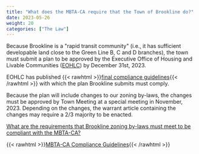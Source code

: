 ```yaml
---
title: "What does the MBTA-CA require that the Town of Brookline do?"
date: 2023-05-26
weight: 20
categories: ["The Law"]
---
```

Because Brookline is a "rapid transit community" (i.e., it has sufficient developable land close to the Green Line B, C and D branches), the town must submit a plan to be approved by the Executive Office of Housing and Livable Communities ([EOHLC](eohlc.md)) by December 31st, 2023.

EOHLC has published {{< rawhtml >}}<a href="https://www.mass.gov/info-details/multi-family-zoning-requirement-for-mbta-communities" target="_new">final compliance guidelines</a>{{< /rawhtml >}} with which the plan Brookline submits must comply.

Because the plan will include changes to our zoning by-laws, the changes must be approved by Town Meeting at a special meeting in November, 2023. Depending on the changes, the warrant article containing the changes may require a 2/3 majority to be enacted.

[What are the requirements that Brookline zoning by-laws must meet to be compliant with the MBTA-CA?](/posts/brookline-zoning-by-law-requirements)

{{< rawhtml >}}<a href="https://www.mass.gov/info-details/multi-family-zoning-requirement-for-mbta-communities" target="_new">MBTA-CA Compliance Guidelines</a>{{< /rawhtml >}}
